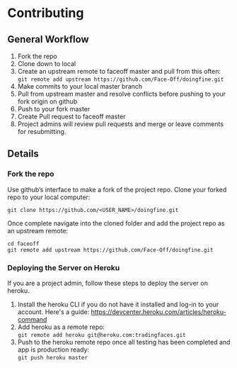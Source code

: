 # Contributing

## General Workflow

1. Fork the repo
2. Clone down to local
3. Create an upstream remote to faceoff master and pull from this often:<br>
```git remote add upstream https://github.com/Face-Off/doingfine.git```
4. Make commits to your local master branch
5. Pull from upstream master and resolve conflicts before pushing to your fork origin on github
6. Push to your fork master
7. Create Pull request to faceoff master
8. Project admins will review pull requests and merge or leave comments for resubmitting.

## Details 

### Fork the repo

Use github’s interface to make a fork of the project repo. Clone your forked repo to your local computer:
```
git clone https://github.com/<USER_NAME>/doingfine.git
```

Once complete navigate into the cloned folder and add the project repo as an upstream remote:
```
cd faceoff
git remote add upstream https://github.com/Face-Off/doingfine.git
```

### Deploying the Server on Heroku
If you are a project admin, follow these steps to deploy the server on heroku.

1. Install the heroku CLI if you do not have it installed and log-in to your account. Here's a guide: https://devcenter.heroku.com/articles/heroku-command
2. Add heroku as a remote repo:<br>
```git remote add heroku git@heroku.com:tradingfaces.git```
3. Push to the heroku remote repo once all testing has been completed and app is production ready:<br>
```git push heroku master```



<!-- Links -->
[style guide]: https://github.com/hackreactor-labs/style-guide
[n-queens]: https://github.com/hackreactor-labs/n-queens
[Underbar]: https://github.com/hackreactor-labs/underbar
[curriculum workflow diagram]: http://i.imgur.com/p0e4tQK.png
[cons of merge]: https://f.cloud.github.com/assets/1577682/1458274/1391ac28-435e-11e3-88b6-69c85029c978.png
[Bookstrap]: https://github.com/hackreactor/bookstrap
[Taser]: https://github.com/hackreactor/bookstrap
[tools workflow diagram]: http://i.imgur.com/kzlrDj7.png
[Git Flow]: http://nvie.com/posts/a-successful-git-branching-model/
[GitHub Flow]: http://scottchacon.com/2011/08/31/github-flow.html
[Squash]: http://gitready.com/advanced/2009/02/10/squashing-commits-with-rebase.html
